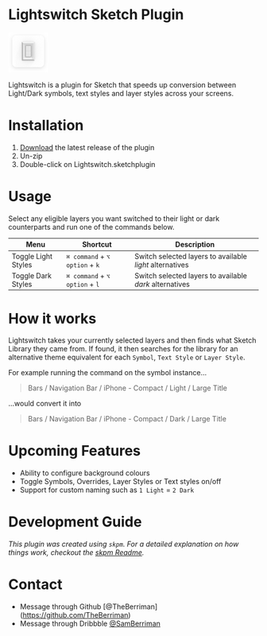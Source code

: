 # Lightswitch Sketch Plugin

![GIF of Lightswitch usage](./assets/documentation-images/lightswitch-plugin-icon.png "GIF of Lightswitch usage")

Lightswitch is a plugin for Sketch that speeds up conversion between Light/Dark symbols, text styles and layer styles across your screens.

# Installation

1. [Download](../../releases/latest/download/Lightswitch.sketchplugin.zip) the latest release of the plugin
2. Un-zip
3. Double-click on Lightswitch.sketchplugin

# Usage

Select any eligible layers you want switched to their light or dark counterparts and run one of the commands below.

| Menu                          | Shortcut                          | Description                                             |
| ------------------------------| ----------------------------------| --------------------------------------------------------|
| Toggle Light Styles           | `⌘ command` + `⌥ option` + `k`    | Switch selected layers to available *light* alternatives|
| Toggle Dark Styles            | `⌘ command` + `⌥ option` + `l`    | Switch selected layers to available *dark* alternatives |



# How it works

Lightswitch takes your currently selected layers and then finds what Sketch Library they came from. If found, it then searches for the library for an alternative theme equivalent for each `Symbol`, `Text Style` or `Layer Style`.

For example running the command on the symbol instance...
> Bars / Navigation Bar / iPhone - Compact / Light / Large Title

...would convert it into
> Bars / Navigation Bar / iPhone - Compact / Dark / Large Title



# Upcoming Features
- Ability to configure background colours
- Toggle Symbols, Overrides, Layer Styles or Text styles on/off
- Support for custom naming such as `1 Light` = `2 Dark`



# Development Guide

_This plugin was created using `skpm`. For a detailed explanation on how things work, checkout the [skpm Readme](https://github.com/skpm/skpm/blob/master/README.md)._



# Contact

* Message through Github [@TheBerriman] (https://github.com/TheBerriman)
* Message through Dribbble [@SamBerriman](https://dribbble.com/samberriman)
